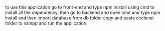 to use this application go to front-end and type npm inistall using cmd to install all the dependency, 
then go to backend and open cmd and type npm install and then import database from db folder
copy and paste circlenet folder to xampp and run the application.
